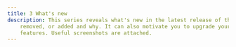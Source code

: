 ```yaml
---
title: 3 What's new
description: This series reveals what's new in the latest release of the eTask topics format, e.g. what was changed, fixed,
    removed, or added and why. It can also motivate you to upgrade your Moodle to the latest release to use this plugin's new
    features. Useful screenshots are attached.
---
```


